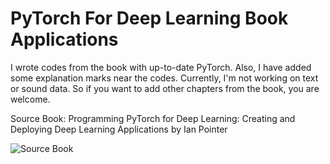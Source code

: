 # PyTorch For Deep Learning Book Applications

I wrote codes from the book with up-to-date PyTorch. Also, I have added some explanation marks near the codes.
Currently, I'm not working on text or sound data. So if you want to add other chapters from the book, you are welcome.

Source Book: Programming PyTorch for Deep Learning: Creating and Deploying Deep Learning Applications by Ian Pointer

![Source Book](https://images-na.ssl-images-amazon.com/images/I/412OravLdnL._SX379_BO1,204,203,200_.jpg)

